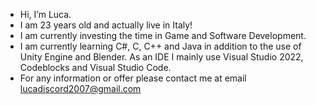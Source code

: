 -  Hi, I’m Luca.
-  I am 23 years old and actually live in Italy!
-  I am currently investing the time in Game and Software Development.
-  I am currently learning C#, C, C++ and Java in addition to the use of Unity Engine and Blender. As an IDE I mainly use Visual Studio 2022, Codeblocks and Visual Studio Code.
-  For any information or offer please contact me at email lucadiscord2007@gmail.com

<!---
Luca00IT/Luca00IT is a ✨ special ✨ repository because its `README.md` (this file) appears on your GitHub profile.
You can click the Preview link to take a look at your changes.
--->
